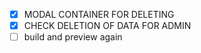 - [x] MODAL CONTAINER FOR DELETING
- [x] CHECK DELETION OF DATA FOR ADMIN
- [ ] build and preview again